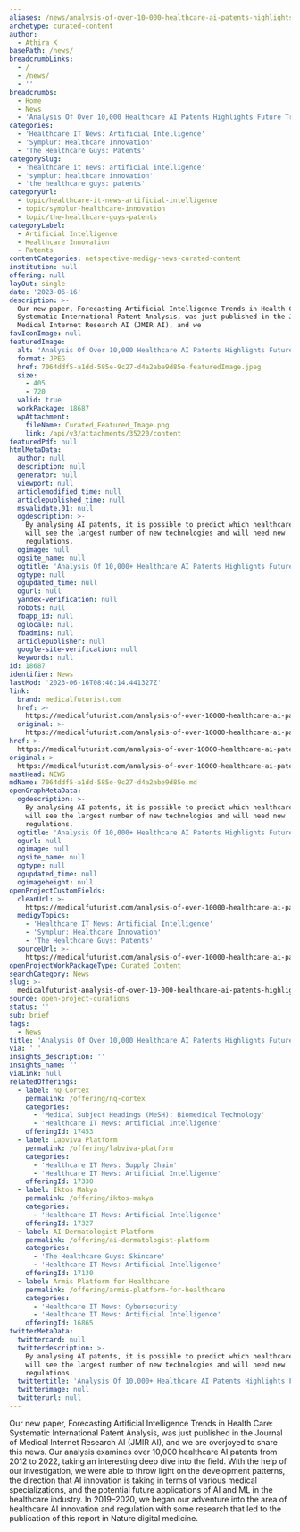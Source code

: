 ```yaml
---
aliases: /news/analysis-of-over-10-000-healthcare-ai-patents-highlights-future-trends
archetype: curated-content
author:
  - Athira K
basePath: /news/
breadcrumbLinks:
  - /
  - /news/
  - ''
breadcrumbs:
  - Home
  - News
  - 'Analysis Of Over 10,000 Healthcare AI Patents Highlights Future Trends'
categories:
  - 'Healthcare IT News: Artificial Intelligence'
  - 'Symplur: Healthcare Innovation'
  - 'The Healthcare Guys: Patents'
categorySlug:
  - 'healthcare it news: artificial intelligence'
  - 'symplur: healthcare innovation'
  - 'the healthcare guys: patents'
categoryUrl:
  - topic/healthcare-it-news-artificial-intelligence
  - topic/symplur-healthcare-innovation
  - topic/the-healthcare-guys-patents
categoryLabel:
  - Artificial Intelligence
  - Healthcare Innovation
  - Patents
contentCategories: netspective-medigy-news-curated-content
institution: null
offering: null
layOut: single
date: '2023-06-16'
description: >-
  Our new paper, Forecasting Artificial Intelligence Trends in Health Care:
  Systematic International Patent Analysis, was just published in the Journal of
  Medical Internet Research AI (JMIR AI), and we 
favIconImage: null
featuredImage:
  alt: 'Analysis Of Over 10,000 Healthcare AI Patents Highlights Future Trends'
  format: JPEG
  href: 7064ddf5-a1dd-585e-9c27-d4a2abe9d85e-featuredImage.jpeg
  size:
    - 405
    - 720
  valid: true
  workPackage: 18687
  wpAttachment:
    fileName: Curated_Featured_Image.png
    link: /api/v3/attachments/35220/content
featuredPdf: null
htmlMetaData:
  author: null
  description: null
  generator: null
  viewport: null
  articlemodified_time: null
  articlepublished_time: null
  msvalidate.01: null
  ogdescription: >-
    By analysing AI patents, it is possible to predict which healthcare areas
    will see the largest number of new technologies and will need new
    regulations.
  ogimage: null
  ogsite_name: null
  ogtitle: 'Analysis Of 10,000+ Healthcare AI Patents Highlights Future Trends'
  ogtype: null
  ogupdated_time: null
  ogurl: null
  yandex-verification: null
  robots: null
  fbapp_id: null
  oglocale: null
  fbadmins: null
  articlepublisher: null
  google-site-verification: null
  keywords: null
id: 18687
identifier: News
lastMod: '2023-06-16T08:46:14.441327Z'
link:
  brand: medicalfuturist.com
  href: >-
    https://medicalfuturist.com/analysis-of-over-10000-healthcare-ai-patents-highlights-future-trends-our-new-study/
  original: >-
    https://medicalfuturist.com/analysis-of-over-10000-healthcare-ai-patents-highlights-future-trends-our-new-study
href: >-
  https://medicalfuturist.com/analysis-of-over-10000-healthcare-ai-patents-highlights-future-trends-our-new-study/
original: >-
  https://medicalfuturist.com/analysis-of-over-10000-healthcare-ai-patents-highlights-future-trends-our-new-study
mastHead: NEWS
mdName: 7064ddf5-a1dd-585e-9c27-d4a2abe9d85e.md
openGraphMetaData:
  ogdescription: >-
    By analysing AI patents, it is possible to predict which healthcare areas
    will see the largest number of new technologies and will need new
    regulations.
  ogtitle: 'Analysis Of 10,000+ Healthcare AI Patents Highlights Future Trends'
  ogurl: null
  ogimage: null
  ogsite_name: null
  ogtype: null
  ogupdated_time: null
  ogimageheight: null
openProjectCustomFields:
  cleanUrl: >-
    https://medicalfuturist.com/analysis-of-over-10000-healthcare-ai-patents-highlights-future-trends-our-new-study/
  medigyTopics:
    - 'Healthcare IT News: Artificial Intelligence'
    - 'Symplur: Healthcare Innovation'
    - 'The Healthcare Guys: Patents'
  sourceUrl: >-
    https://medicalfuturist.com/analysis-of-over-10000-healthcare-ai-patents-highlights-future-trends-our-new-study
openProjectWorkPackageType: Curated Content
searchCategory: News
slug: >-
  medicalfuturist-analysis-of-over-10-000-healthcare-ai-patents-highlights-future-trends
source: open-project-curations
status: ''
sub: brief
tags:
  - News
title: 'Analysis Of Over 10,000 Healthcare AI Patents Highlights Future Trends'
via: ' '
insights_description: ''
insights_name: ''
viaLink: null
relatedOfferings:
  - label: nQ Cortex
    permalink: /offering/nq-cortex
    categories:
      - 'Medical Subject Headings (MeSH): Biomedical Technology'
      - 'Healthcare IT News: Artificial Intelligence'
    offeringId: 17453
  - label: Labviva Platform
    permalink: /offering/labviva-platform
    categories:
      - 'Healthcare IT News: Supply Chain'
      - 'Healthcare IT News: Artificial Intelligence'
    offeringId: 17330
  - label: Iktos Makya
    permalink: /offering/iktos-makya
    categories:
      - 'Healthcare IT News: Artificial Intelligence'
    offeringId: 17327
  - label: AI Dermatologist Platform
    permalink: /offering/ai-dermatologist-platform
    categories:
      - 'The Healthcare Guys: Skincare'
      - 'Healthcare IT News: Artificial Intelligence'
    offeringId: 17130
  - label: Armis Platform for Healthcare
    permalink: /offering/armis-platform-for-healthcare
    categories:
      - 'Healthcare IT News: Cybersecurity'
      - 'Healthcare IT News: Artificial Intelligence'
    offeringId: 16865
twitterMetaData:
  twittercard: null
  twitterdescription: >-
    By analysing AI patents, it is possible to predict which healthcare areas
    will see the largest number of new technologies and will need new
    regulations.
  twittertitle: 'Analysis Of 10,000+ Healthcare AI Patents Highlights Future Trends'
  twitterimage: null
  twitterurl: null
---
```

<p>Our new paper, Forecasting Artificial Intelligence Trends in Health Care: Systematic International Patent Analysis, was just published in the Journal of Medical Internet Research AI (JMIR AI), and we are overjoyed to share this news. Our analysis examines over 10,000 healthcare AI patents from 2012 to 2022, taking an interesting deep dive into the field. With the help of our investigation, we were able to throw light on the development patterns, the direction that AI innovation is taking in terms of various medical specializations, and the potential future applications of AI and ML in the healthcare industry. In 2019–2020, we began our adventure into the area of healthcare AI innovation and regulation with some research that led to the publication of this report in Nature digital medicine.&nbsp;</p>